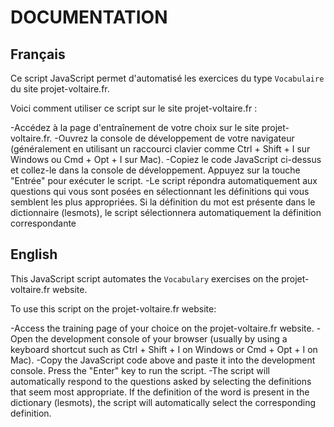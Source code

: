 # DOCUMENTATION

## Français

Ce script JavaScript permet d'automatisé les exercices du type  `Vocabulaire`  du site projet-voltaire.fr.

Voici comment utiliser ce script sur le site projet-voltaire.fr :

-Accédez à la page d'entraînement de votre choix sur le site projet-voltaire.fr. -Ouvrez la console de développement de votre navigateur (généralement en utilisant un raccourci clavier comme Ctrl + Shift + I sur Windows ou Cmd + Opt + I sur Mac). -Copiez le code JavaScript ci-dessus et collez-le dans la console de développement. Appuyez sur la touche "Entrée" pour exécuter le script. -Le script répondra automatiquement aux questions qui vous sont posées en sélectionnant les définitions qui vous semblent les plus appropriées. Si la définition du mot est présente dans le dictionnaire (lesmots), le script sélectionnera automatiquement la définition correspondante

## English

This JavaScript script automates the ``Vocabulary`` exercises on the projet-voltaire.fr website.

To use this script on the projet-voltaire.fr website:

-Access the training page of your choice on the projet-voltaire.fr website. -Open the development console of your browser (usually by using a keyboard shortcut such as Ctrl + Shift + I on Windows or Cmd + Opt + I on Mac). -Copy the JavaScript code above and paste it into the development console. Press the "Enter" key to run the script. -The script will automatically respond to the questions asked by selecting the definitions that seem most appropriate. If the definition of the word is present in the dictionary (lesmots), the script will automatically select the corresponding definition.